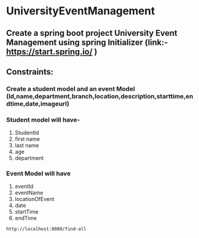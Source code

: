 # UniversityEventManagement
## Create a spring boot project University Event Management using spring Initializer  (link:- https://start.spring.io/ )

## Constraints:
  ### Create a student model and an event Model (Id,name,department,branch,location,description,starttime,endtime,date,imageurl)
### Student model will have-
1. StudentId
2. first name
3. last name
4. age
5. department

### Event Model will have
1. eventId
2. eventName
3. locationOfEvent
4. date
5. startTime
6. endTime


```
http://localhost:8080/find-all

```
